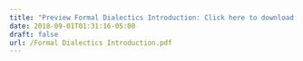 ```yaml
---
title: "Preview Formal Dialectics Introduction: Click here to download a free PDF"
date: 2018-09-01T01:31:16-05:00
draft: false
url: /Formal Dialectics Introduction.pdf
---
```

